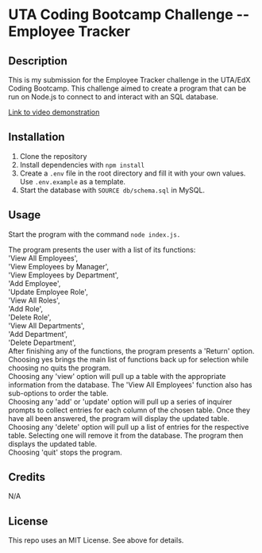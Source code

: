 # UTA Coding Bootcamp Challenge  -- Employee Tracker

## Description

This is my submission for the Employee Tracker challenge in the UTA/EdX Coding Bootcamp. This challenge aimed to create a program that can be run on Node.js to connect to and interact with an SQL database.

<a href="https://drive.google.com/file/d/1h2JJ7GN0AKrOoPkvKU-220O51RlcawdA/view?usp=sharing">Link to video demonstration</a>



## Installation

1. Clone the repository
2. Install dependencies with `npm install`
3. Create a `.env` file in the root directory and fill it with your own values. Use `.env.example` as a template.
4. Start the database with `SOURCE db/schema.sql` in MySQL.



## Usage

Start the program with the command `node index.js.`

The program presents the user with a list of its functions:  <br/>
    'View All Employees',   
                    'View Employees by Manager',   
                    'View Employees by Department',   
                    'Add Employee',   
                    'Update Employee Role',   
                    'View All Roles',   
                    'Add Role',   
                    'Delete Role',   
                    'View All Departments',   
                    'Add Department',   
                    'Delete Department',   
After finishing any of the functions, the program presents a 'Return' option. Choosing yes brings the main list of functions back up for selection while choosing no quits the program.   
Choosing any 'view' option will pull up a table with the appropriate information from the database. The 'View All Employees' function also has sub-options to order the table.   
Choosing any 'add' or 'update' option will pull up a series of inquirer prompts to collect entries for each column of the chosen table. Once they have all been answered, the program will display the updated table.   
Choosing any 'delete' option will pull up a list of entries for the respective table. Selecting one will remove it from the database. The program then displays the updated table.   
Choosing 'quit' stops the program.  


## Credits

N/A

## License

This repo uses an MIT License. See above for details.
